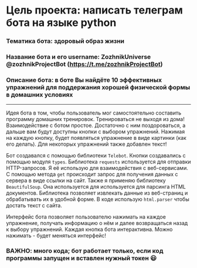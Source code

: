 # Цель проекта: написать телеграм бота на языке python
### Тематика бота: здоровый образ жизни
### Название бота и его username: ZozhnikUniverse @zozhnikProjectBot (https://t.me/zozhnikProjectBot)
### Описание бота: в боте Вы найдёте 10 эффективных упражнений для поддержания хорошей физической формы в домашних условиях
___________________________________________________________________________________________________________________________
Идея бота в том, чтобы пользователь мог самостоятельно составить программу домашних тренировок. Тренироваться не выходя из дома! 
Взаимодействие с ботом простое. Достаточно с ним поздороваться, а дальше вам будут доступны кнопки с выбором упражнений. 
Нажимая на каждую кнопку, будет появляться упражнение в виде картинки (как его делать). Для некоторых упражнений также добавлен текст!

Бот создавался с помощью библиотеки `Telebot`. Кнопки создавались с помощью модуля `types`. 
Библиотека `requests` используется для отправки HTTP-запросов. Я её использую для взаимодействия с веб-сервисами.
С помощью метода `get` происходит запрос для получения данных с сервера в виде ссылки на сайт.
Также я применяю библиотеку `BeautifulSoup`. Она используется для используется для парсинга HTML документов. 
Библиотека позволяет извлекать данные из веб-страниц и обрабатывать их в удобной форме. В коде использую `html.parser` чтобы достать текст с сайта.

Интерфейс бота позволяет пользователю нажимать на каждое упражнение, получать информацию о нём и далее возвращаться назад к выбору упражнений.
Каждая кнопка бота интерактивна. Можно нажимать - будет меняться интерфейс!

### ВАЖНО: много кода; бот работает только, если код программы запущен и вставлен нужный токен 😃
